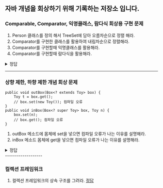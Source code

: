 자바 개념을 회상하기 위해 기록하는 저장소 입니다.
---------------------

### Comparable, Comparator, 익명클래스, 람다식 회상용 구현 문제
1. Person 클래스를 정의 해서 TreeSet에 담아 오름차순으로 정렬 해라.
2. Comparator를 구현한 클래스를 활용하여 내림차순으로 정렬해라.
3. Comparator를 구현할때 익명클래스를 활용해라.
4. Comparator를 구현할때 람다식을 활용해라.
<details>
    <summary>정답</summary>

```
public class TreeSetTest {
    public static void main(String[] args) {
        Set<Person> set = new TreeSet<>(new PersonComparator());
        Set<Person> set2 = new TreeSet<>(new Comparator<>() {
            public int compare(Person p1, Person p2) {
                return -(p1.getAge() - p2.getAge());
            }
        });
        Set<Person> set3 = new TreeSet<>(
            (p1, p2) -> -(p1.getAge() - p2.getAge())
        );
    }
}
class Person implements Comparable<Person> {
    private int age;
    Person(int age) {
        this.age = age;
    }
    public int getAge() {
        return age;
    }
    @Override
    public int compareTo(Person o) {
        return this.age - o.age;
    }
}
class PersonComparator implements Comparator<Person> {
    @Override
    public int compare(Person p1, Person p2) {
        return -(p1.getAge() - p2.getAge());
    }
}
```

</details>
    
-------------------

### 상향 제한, 하향 제한 개념 회상 문제
```
public void outBox(Box<? extends Toy> box) {
    Toy t = box.get();
    // box.set(new Toy()); 컴파일 오류
}
public void inBox(Box<? super Toy> box, Toy n) {
    box.set(n);
    // box.get(); 컴파일 오류
}
```
1. outBox 메소드에 몸체에 set을 넣으면 컴파일 오류가 나는 이유를 설명해라.
2. inBox 메소드 몸체에 get을 넣으면 컴파일 오류가 나는 이유를 설명해라.
<details>
    <summary>정답</summary>

- 4개의 클래스가 다음과 같다고 가정
- Product, Toy, Car, Robot
- Toy extends Product
- Car extends Toy
- Robot extends Toy
- Box<Toy> 의 경우 Toy와 Car, Robot을 담을 수 있음
- Box<Car> 의 경우 Car를 담을 수 있음
- Box<Robot>의 경우 Robot을 담을 수 있음
- Box<? extends Toy> 의 경우 ? 에 Toy, Car, Robot이 올 수 있음
- Toy가 오면 다행이지만, Car가 올 경우 Toy나 Robot을 담을 수 없게됨.
- 컴파일러는 어떠한 상황이든 가능할때 컴파일이 됨.
- 때문에 Box<? extends Toy>는 set 기능이 제한됨.
- 단, get의 경우 Toy 타입의 참조변수로 Toy든, Car든 Robot이든 어떤 구현체든 다 참조 할 수 있기 떄문에 get은 가능
- Box<? super Toy> 의 경우 ? 에 Toy, Product가 올 수 있음
- Product이 오든 Toy가 오든 Toy 를 포함한 하위 클래스들을 다 담을 수 있기에 set은 가능
- 단 get의 경우 Product 구현체를 꺼낼 경우 Toy 타입의 참조변수로 참조할 수 없음.
- 따라서 get은 기능이 제한됨.

</details>
-------------------

### 컬렉션 프레임워크
1. 컬렉션 프레임워크의 상속 구조를 그려라.
[정답](https://www.javatpoint.com/collections-in-java)
